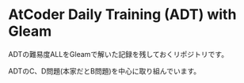 # AtCoder Daily Training (ADT) with Gleam

ADTの難易度ALLをGleamで解いた記録を残しておくリポジトリです。

ADTのC、D問題(本家だとB問題)を中心に取り組んでいます。
